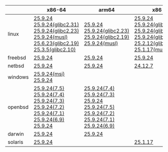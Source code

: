 ||x86-64|arm64|x86|armv7|ppc64le|armel|
| --- | --- | --- | --- | --- | --- | --- |
|linux|[25.9.24](https://github.com/roswell/sbcl_head/releases/download/25.9.24/sbcl-25.9.24-x86-64-linux-binary.tar.bz2)<br />[25.9.24(glibc2.31)](https://github.com/roswell/sbcl_head/releases/download/25.9.24/sbcl-25.9.24-x86-64-linux-glibc2.31-binary.tar.bz2)<br />[25.9.24(glibc2.23)](https://github.com/roswell/sbcl_head/releases/download/25.9.24/sbcl-25.9.24-x86-64-linux-glibc2.23-binary.tar.bz2)<br />[25.9.24(musl)](https://github.com/roswell/sbcl_head/releases/download/25.9.24/sbcl-25.9.24-x86-64-linux-musl-binary.tar.bz2)<br />[25.6.23(glibc2.19)](https://github.com/roswell/sbcl_head/releases/download/25.6.23/sbcl-25.6.23-x86-64-linux-glibc2.19-binary.tar.bz2)<br />[25.3.5(glibc2.10)](https://github.com/roswell/sbcl_head/releases/download/25.3.5/sbcl-25.3.5-x86-64-linux-glibc2.10-binary.tar.bz2)<br />|[25.9.24](https://github.com/roswell/sbcl_head/releases/download/25.9.24/sbcl-25.9.24-arm64-linux-binary.tar.bz2)<br />[25.9.24(glibc2.23)](https://github.com/roswell/sbcl_head/releases/download/25.9.24/sbcl-25.9.24-arm64-linux-glibc2.23-binary.tar.bz2)<br />[25.9.24(glibc2.19)](https://github.com/roswell/sbcl_head/releases/download/25.9.24/sbcl-25.9.24-arm64-linux-glibc2.19-binary.tar.bz2)<br />[25.9.24(musl)](https://github.com/roswell/sbcl_head/releases/download/25.9.24/sbcl-25.9.24-arm64-linux-musl-binary.tar.bz2)<br />|[25.9.24](https://github.com/roswell/sbcl_head/releases/download/25.9.24/sbcl-25.9.24-x86-linux-binary.tar.bz2)<br />[25.9.24(glibc2.31)](https://github.com/roswell/sbcl_head/releases/download/25.9.24/sbcl-25.9.24-x86-linux-glibc2.31-binary.tar.bz2)<br />[25.9.24(glibc2.23)](https://github.com/roswell/sbcl_head/releases/download/25.9.24/sbcl-25.9.24-x86-linux-glibc2.23-binary.tar.bz2)<br />[25.9.24(glibc2.19)](https://github.com/roswell/sbcl_head/releases/download/25.9.24/sbcl-25.9.24-x86-linux-glibc2.19-binary.tar.bz2)<br />[25.2.12(glibc2.10)](https://github.com/roswell/sbcl_head/releases/download/25.2.12/sbcl-25.2.12-x86-linux-glibc2.10-binary.tar.bz2)<br />[25.1.17(musl)](https://github.com/roswell/sbcl_head/releases/download/25.1.17/sbcl-25.1.17-x86-linux-musl-binary.tar.bz2)<br />|[25.9.24](https://github.com/roswell/sbcl_head/releases/download/25.9.24/sbcl-25.9.24-armv7-linux-binary.tar.bz2)<br />|[25.9.11](https://github.com/roswell/sbcl_head/releases/download/25.9.11/sbcl-25.9.11-ppc64le-linux-binary.tar.bz2)<br />[25.9.11(glibc2.23)](https://github.com/roswell/sbcl_head/releases/download/25.9.11/sbcl-25.9.11-ppc64le-linux-glibc2.23-binary.tar.bz2)<br />[25.9.11(glibc2.19)](https://github.com/roswell/sbcl_head/releases/download/25.9.11/sbcl-25.9.11-ppc64le-linux-glibc2.19-binary.tar.bz2)<br />|[25.1.17](https://github.com/roswell/sbcl_head/releases/download/25.1.17/sbcl-25.1.17-armel-linux-binary.tar.bz2)<br />|
|freebsd|[25.9.24](https://github.com/roswell/sbcl_head/releases/download/25.9.24/sbcl-25.9.24-x86-64-freebsd-binary.tar.bz2)<br />|[25.9.24](https://github.com/roswell/sbcl_head/releases/download/25.9.24/sbcl-25.9.24-arm64-freebsd-binary.tar.bz2)<br />|[25.9.24](https://github.com/roswell/sbcl_head/releases/download/25.9.24/sbcl-25.9.24-x86-freebsd-binary.tar.bz2)<br />||||
|netbsd|[25.9.24](https://github.com/roswell/sbcl_head/releases/download/25.9.24/sbcl-25.9.24-x86-64-netbsd-binary.tar.bz2)<br />|[25.9.24](https://github.com/roswell/sbcl_head/releases/download/25.9.24/sbcl-25.9.24-arm64-netbsd-binary.tar.bz2)<br />|[24.12.7](https://github.com/roswell/sbcl_head/releases/download/24.12.7/sbcl-24.12.7-x86-netbsd-binary.tar.bz2)<br />||||
|windows|[25.9.24(msi)](https://github.com/roswell/sbcl_head/releases/download/25.9.24/sbcl-25.9.24-x86-64-windows-binary.msi)<br />[25.9.24](https://github.com/roswell/sbcl_head/releases/download/25.9.24/sbcl-25.9.24-x86-64-windows-binary.tar.bz2)<br />||||||
|openbsd|[25.9.24(7.5)](https://github.com/roswell/sbcl_head/releases/download/25.9.24/sbcl-25.9.24-x86-64-openbsd-7.5-binary.tar.bz2)<br />[25.9.24(7.4)](https://github.com/roswell/sbcl_head/releases/download/25.9.24/sbcl-25.9.24-x86-64-openbsd-7.4-binary.tar.bz2)<br />[25.9.24(7.3)](https://github.com/roswell/sbcl_head/releases/download/25.9.24/sbcl-25.9.24-x86-64-openbsd-7.3-binary.tar.bz2)<br />[25.9.24(7.2)](https://github.com/roswell/sbcl_head/releases/download/25.9.24/sbcl-25.9.24-x86-64-openbsd-7.2-binary.tar.bz2)<br />[25.9.24(7.1)](https://github.com/roswell/sbcl_head/releases/download/25.9.24/sbcl-25.9.24-x86-64-openbsd-7.1-binary.tar.bz2)<br />[25.9.24(6.9)](https://github.com/roswell/sbcl_head/releases/download/25.9.24/sbcl-25.9.24-x86-64-openbsd-6.9-binary.tar.bz2)<br />[25.9.24](https://github.com/roswell/sbcl_head/releases/download/25.9.24/sbcl-25.9.24-x86-64-openbsd-binary.tar.bz2)<br />|[25.9.24(7.4)](https://github.com/roswell/sbcl_head/releases/download/25.9.24/sbcl-25.9.24-arm64-openbsd-7.4-binary.tar.bz2)<br />[25.9.24(7.3)](https://github.com/roswell/sbcl_head/releases/download/25.9.24/sbcl-25.9.24-arm64-openbsd-7.3-binary.tar.bz2)<br />[25.9.24](https://github.com/roswell/sbcl_head/releases/download/25.9.24/sbcl-25.9.24-arm64-openbsd-binary.tar.bz2)<br />[25.9.24(7.5)](https://github.com/roswell/sbcl_head/releases/download/25.9.24/sbcl-25.9.24-arm64-openbsd-7.5-binary.tar.bz2)<br />[25.9.24(7.2)](https://github.com/roswell/sbcl_head/releases/download/25.9.24/sbcl-25.9.24-arm64-openbsd-7.2-binary.tar.bz2)<br />[25.9.24(7.1)](https://github.com/roswell/sbcl_head/releases/download/25.9.24/sbcl-25.9.24-arm64-openbsd-7.1-binary.tar.bz2)<br />[25.9.24(6.9)](https://github.com/roswell/sbcl_head/releases/download/25.9.24/sbcl-25.9.24-arm64-openbsd-6.9-binary.tar.bz2)<br />|||||
|darwin|[25.9.24](https://github.com/roswell/sbcl_head/releases/download/25.9.24/sbcl-25.9.24-x86-64-darwin-binary.tar.bz2)<br />|[25.9.24](https://github.com/roswell/sbcl_head/releases/download/25.9.24/sbcl-25.9.24-arm64-darwin-binary.tar.bz2)<br />|||||
|solaris|[25.9.24](https://github.com/roswell/sbcl_head/releases/download/25.9.24/sbcl-25.9.24-x86-64-solaris-binary.tar.bz2)<br />||[25.1.17](https://github.com/roswell/sbcl_head/releases/download/25.1.17/sbcl-25.1.17-x86-solaris-binary.tar.bz2)<br />||||
